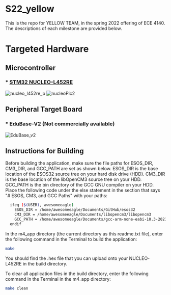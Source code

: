 # S22_yellow

This is the repo for YELLOW TEAM, in the spring 2022 offering of ECE 4140.
The descriptions of each milestone are provided below.

# Targeted Hardware

## Microcontroller
### * [STM32 NUCLEO-L452RE](https://www.google.com/search?q=stm32l452re&rlz=1C1GCEJ_enUS1015US1015&sxsrf=ALiCzsYT0IN-m--FPnoLr7DykOAUSFsesg:1663939446161&source=lnms&tbm=shop&sa=X&ved=2ahUKEwidxfa8gav6AhUelGoFHRiFAycQ_AUoA3oECAIQBQ&biw=1163&bih=525&dpr=1.65#spd=16585791561760532459)

![nucleo_l452re_p](https://user-images.githubusercontent.com/72426318/191967689-47bd9b08-301d-4c1a-b54f-aab56c2f5262.jpg)
![nucleoPic2](https://user-images.githubusercontent.com/72426318/191967463-deff9c6a-f478-46a4-ace1-d1c8ee0e0e32.png)

## Peripheral Target Board
### * EduBase-V2 (Not commercially available)
![EduBase_v2](https://user-images.githubusercontent.com/72426318/191968701-61e1ce15-66b0-4373-ac74-bf4bd5b09417.png)

## Instructions for Building

Before building the application, make sure the file paths for ESOS_DIR,
CM3_DIR, and GCC_PATH are set as shown below. ESOS_DIR is the
base location of the ESOS32 source tree on your hard disk drive (HDD).
CM3_DIR is the base location of the libOpenCM3 source tree on your HDD.
GCC_PATH is the bin directory of the GCC GNU compiler on your HDD.
Place the following code under the else statement in the section
that says "# ESOS, CM3, and GCC Paths" with your paths:
```bash
  ifeq ($(USER), awesomeeagle)
    ESOS_DIR = /home/awesomeeagle/Documents/GitHub/esos32
    CM3_DIR = /home/awesomeeagle/Documents/libopencm3/libopencm3
    GCC_PATH = /home/awesomeeagle/Documents/gcc-arm-none-eabi-10.3-2021.10/bin
  endif
```

In the m4_app directory (the current directory as this readme.txt file),
enter the following command in the Terminal
to build the application:
```bash
make
```
You should find the .hex file that you can upload onto your NUCLEO-L452RE
in the build directory.

To clear all application files in the build directory, enter the following
command in the Terminal in the m4_app directory:
```bash
make clean
```